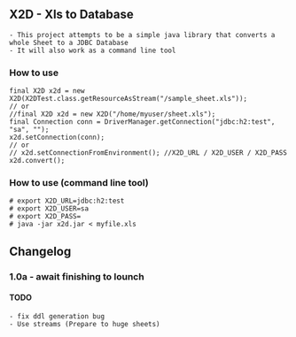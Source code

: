 ## X2D - Xls to Database
    - This project attempts to be a simple java library that converts a whole Sheet to a JDBC Database
    - It will also work as a command line tool
    
### How to use
```
final X2D x2d = new X2D(X2DTest.class.getResourceAsStream("/sample_sheet.xls"));
// or
//final X2D x2d = new X2D("/home/myuser/sheet.xls");
final Connection conn = DriverManager.getConnection("jdbc:h2:test", "sa", "");
x2d.setConnection(conn);
// or
// x2d.setConnectionFromEnvironment(); //X2D_URL / X2D_USER / X2D_PASS
x2d.convert();
```

### How to use (command line tool)
```
# export X2D_URL=jdbc:h2:test
# export X2D_USER=sa
# export X2D_PASS=
# java -jar x2d.jar < myfile.xls
```
    
## Changelog
### 1.0a - await finishing to lounch
     
    
#### TODO
    - fix ddl generation bug
    - Use streams (Prepare to huge sheets)